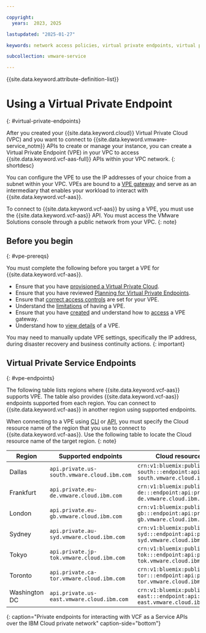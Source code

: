 ```yaml
---

copyright:
  years:  2023, 2025

lastupdated: "2025-01-27"

keywords: network access policies, virtual private endpoints, virtual private gateway, VPE

subcollection: vmware-service

---
```


{{site.data.keyword.attribute-definition-list}}

# Using a Virtual Private Endpoint
{: #virtual-private-endpoints}

After you created your {{site.data.keyword.cloud}} Virtual Private Cloud (VPC) and you want to connect to {{site.data.keyword.vmware-service_notm}} APIs to create or manage your instance, you can create a Virtual Private Endpoint (VPE) in your VPC to access {{site.data.keyword.vcf-aas-full}} APIs within your VPC network.
{: shortdesc}

You can configure the VPE to use the IP addresses of your choice from a subnet within your VPC. VPEs are bound to a [VPE gateway](/docs/vpc?topic=vpc-about-vpe) and serve as an intermediary that enables your workload to interact with {{site.data.keyword.vcf-aas}}.

To connect to {{site.data.keyword.vcf-aas}} by using a VPE, you must use the {{site.data.keyword.vcf-aas}} API. You must access the VMware Solutions console through a public network from your VPC.
{: note}

## Before you begin
{: #vpe-prereqs}

You must complete the following before you target a VPE for {{site.data.keyword.vcf-aas}}.

- Ensure that you have [provisioned a Virtual Private Cloud](/docs/vpc?topic=vpc-getting-started).
- Ensure that you have reviewed [Planning for Virtual Private Endpoints](/docs/vpc?topic=vpc-planning-considerations).
- Ensure that [correct access controls](/docs/vpc?topic=vpc-acls-security-groups-vpn) are set for your VPE.
- Understand the [limitations](/docs/vpc?topic=vpc-limitations-vpe) of having a VPE.
- Ensure that you have [created](/docs/vpc?topic=vpc-ordering-endpoint-gateway) and understand how to [access](/docs/vpc?topic=vpc-accessing-vpe-after-setup) a VPE gateway.
- Understand how to [view details](/docs/vpc?topic=vpc-vpe-viewing-details-of-an-endpoint-gateway) of a VPE.

You may need to manually update VPE settings, specifically the IP address, during disaster recovery and business continuity actions.
{: important}

## Virtual Private Service Endpoints
{: #vpe-endpoints}

The following table lists regions where {{site.data.keyword.vcf-aas}} supports VPE. The table also provides {{site.data.keyword.vcf-aas}} endpoints supported from each region. You can connect to {{site.data.keyword.vcf-aas}} in another region using supported endpoints.

When connecting to a VPE using [CLI](/docs/vpc?topic=vpc-ordering-endpoint-gateway&interface=cli)
or [API](/docs/vpc?topic=vpc-ordering-endpoint-gateway&interface=api), you must specify the Cloud resource name of the region that you  use to connect to {{site.data.keyword.vcf-aas}}. Use the following table to locate the Cloud resource name of the target region.
{: note}

| Region     | Supported endpoints   | Cloud resource name    |
|------------|----------------------------------|------------------------|
| Dallas | `api.private.us-south.vmware.cloud.ibm.com` |`crn:v1:bluemix:public:vmware:us-south:::endpoint:api:private.us-south.vmware.cloud.ibm.com` |
| Frankfurt | `api.private.eu-de.vmware.cloud.ibm.com` | `crn:v1:bluemix:public:vmware:eu-de:::endpoint:api:private.eu-de.vmware.cloud.ibm.com` |
| London | `api.private.eu-gb.vmware.cloud.ibm.com` | `crn:v1:bluemix:public:vmware:eu-gb:::endpoint:api:private.eu-gb.vmware.cloud.ibm.com` |
| Sydney | `api.private.au-syd.vmware.cloud.ibm.com` | `crn:v1:bluemix:public:vmware:au-syd:::endpoint:api:private.au-syd.vmware.cloud.ibm.com` |
| Tokyo | `api.private.jp-tok.vmware.cloud.ibm.com` | `crn:v1:bluemix:public:vmware:jp-tok:::endpoint:api:private.jp-tok.vmware.cloud.ibm.com` |
| Toronto | `api.private.ca-tor.vmware.cloud.ibm.com` | `crn:v1:bluemix:public:vmware:ca-tor:::endpoint:api:private.ca-tor.vmware.cloud.ibm.com` |
| Washington DC | `api.private.us-east.vmware.cloud.ibm.com` | `crn:v1:bluemix:public:vmware:us-east:::endpoint:api:private.us-east.vmware.cloud.ibm.com` |
{: caption="Private endpoints for interacting with VCF as a Service APIs over the IBM Cloud private network" caption-side="bottom"}
